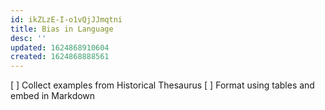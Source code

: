 ```yaml
---
id: ikZLzE-I-o1vQjJJmqtni
title: Bias in Language
desc: ''
updated: 1624868910604
created: 1624868888561
---
```


[ ] Collect examples from Historical Thesaurus
[ ] Format using tables and embed in Markdown
